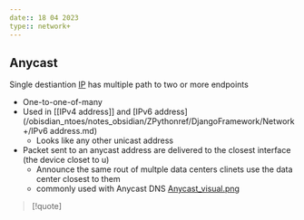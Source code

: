 ```yaml
---
date:: 18 04 2023
type:: network+
---
```

## Anycast
Single destiantion [IP](/obisdian_ntoes/notes_obsidian/ZPythonref/DjangoFramework/Network+/Ref_OSI/IP.md) has multiple path to two or more endpoints 
- One-to-one-of-many
- Used in [[IPv4 address]] and [IPv6 address](/obisdian_ntoes/notes_obsidian/ZPythonref/DjangoFramework/Network+/IPv6 address.md)
	- Looks like any other unicast address
- Packet sent to an anycast address are delivered to the closest interface (the device closet to u)
	- Announce the same rout of multple data centers clinets use the data center closest to them 
	- commonly used with Anycast DNS
[Anycast_visual.png](/static/Anycast_visual.png)
>[!quote]